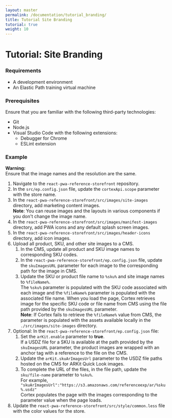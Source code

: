 ```yaml
---
layout: master
permalink: /documentation/tutorial_branding/
title: Tutorial Site Branding
tutorial: true
weight: 10
---
```

# Tutorial: Site Branding

### Requirements

* A development environment
* An Elastic Path training virtual machine

### Prerequisites

Ensure that you are familiar with the following third-party technologies:
* Git
* Node.js
* Visual Studio Code with the following extensions:
    * Debugger for Chrome
    * ESLint extension

### Example

**Warning:** <br/>
 Ensure that the image names and the resolution are the same.<br/>

1. Navigate to the `react-pwa-reference-storefront` repository.<br/>
2. In the `src/ep.config.json` file, update the `cortexApi.scope` parameter with the store name.<br/>
3. In the `react-pwa-reference-storefront⁩/src⁩/images⁩/site-images` directory, add marketing content images.<br/>
    **Note**: You can reuse images and the layouts in various components if you don't change the image name. <br/>
4. In the `react-pwa-reference-storefront⁩/src⁩/images⁩/manifest-images` directory, add PWA icons and any default splash screen images. <br/>
5. In the `react-pwa-reference-storefront⁩/src⁩/images⁩/header-icons` directory, add icon images. <br/>
6. Upload all product, SKU, and other site images to a CMS. <br/>
    1. In the CMS, update all product and SKU image names to corresponding SKU codes.<br/>
    2. In the `react-pwa-reference-storefront⁩/ep.config.json` file, update the `skuImagesURL` parameter for each image to the corresponding path for the image in CMS.<br/>
    3. Update the SKU or product file name to `%sku%` and site image names to `%fileName%`.<br/>
    The `%sku%` parameter is populated with the SKU code associated with each image and the  `%fileName%` parameter is populated with the associated file name. When you load the page, Cortex retrieves image for the specific SKU code or file name from CMS using the file path provided by the `skuImagesURL` parameter. <br/>
     **Note**: If Cortex fails to retrieve the `%fileName%` value from CMS, the parameter is populated with the assets available locally in the `./src/images/site-images` directory.<br/>
7. Optional: In the `react-pwa-reference-storefront⁩/ep.config.json` file:<br/>
    1. Set the `arKit.enable` parameter to **true**. <br/>
    If a USDZ file for a SKU is available at the path provided by the `skuImagesURL`  parameter, the product images are wrapped with an anchor tag with a reference to the file on the CMS.<br/>
    2. Update the `arKit.skuArImagesUrl` parameter to the USDZ file paths hosted on the CMS for ARKit Quick Look images.<br/>
    3. To complete the URL of the files, in the file path, update the `sku/file-name` parameter to `%sku%`. <br/>For example,
    ` "skuArImagesUrl":"https://s3.amazonaws.com/referenceexp/ar/%sku%.usdz"`<br/>
    Cortex populates the page with the images corresponding to the parameter value when the page loads.<br/>
8. Update the `react-pwa-reference-storefront⁩/src/style/common.less` file with the color values for the store.<br/>
